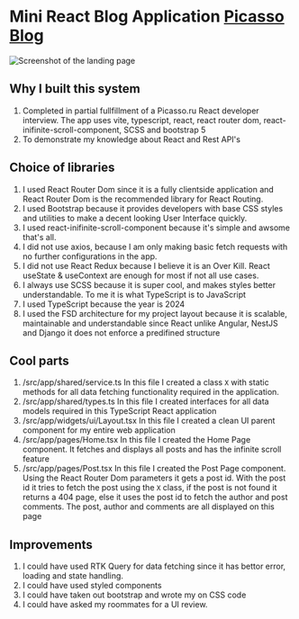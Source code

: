 # Mini React Blog Application [Picasso Blog](https://picassorublog.web.app)

![Screenshot of the landing page](https://picassorublog.web.app/images/screenshot.png)

## Why I built this system

1. Completed in partial fullfillment of a Picasso.ru React developer interview. The app uses vite, typescript, react, react router dom, react-inifinite-scroll-component, SCSS and bootstrap 5
2. To demonstrate my knowledge about React and Rest API's

## Choice of libraries
1. I used React Router Dom since it is a fully clientside application and React Router Dom is the recommended library for React Routing.
2. I used Bootstrap because it provides developers with base CSS styles and utilities to make a decent looking User Interface quickly.
3. I used react-inifinite-scroll-component because it's simple and awsome that's all.
4. I did not use axios, because I am only making basic fetch requests with no further configurations in the app.
5. I did not use React Redux because I believe it is an Over Kill. React useState & useContext are enough for most if not all use cases.
6. I always use SCSS because it is super cool, and makes styles better understandable. To me it is what TypeScript is to JavaScript
7. I used TypeScript because the year is 2024
8. I used the FSD architecture for my project layout because it is scalable, maintainable and understandable since React unlike Angular, NestJS and Django it does not enforce a predifined structure

## Cool parts
1. /src/app/shared/service.ts
In this file I created a class `X` with static methods for all data fetching functionality required in the application.
2. /src/app/shared/types.ts
In this file I created interfaces for all data models required in this TypeScript React application
3. /src/app/widgets/ui/Layout.tsx
In this file I created a clean UI parent component for my entire web application
4. /src/app/pages/Home.tsx
In this file I created the Home Page component. It fetches and displays all posts and has the infinite scroll feature
5. /src/app/pages/Post.tsx
In this file I created the Post Page component. Using the React Router Dom parameters it gets a post id. With the post id it tries to fetch the post using the `X` class, if the post is not found it returns a 404 page, else it uses the post id to fetch the author and post comments. The post, author and comments are all displayed on this page

## Improvements
1. I could have used RTK Query for data fetching since it has bettor error, loading and state handling.
2. I could have used styled components
3. I could have taken out bootstrap and wrote my on CSS code
4. I could have asked my roommates for a UI review.
